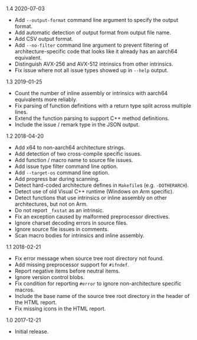 1.4 2020-07-03

  * Add `--output-format` command line argument to specify the output format.
  * Add automatic detection of output format from output file name.
  * Add CSV output format.
  * Add `--no-filter` command line argument to prevent filtering of
    architecture-specific code that looks like it already has an aarch64
    equivalent.
  * Distinguish AVX-256 and AVX-512 intrinsics from other intrinsics.
  * Fix issue where not all issue types showed up in `--help` output.

1.3 2019-01-25

  * Count the number of inline assembly or intrinsics with aarch64 equivalents
    more reliably.
  * Fix parsing of function definitions with a return type split across multiple
    lines.
  * Extend the function parsing to support C++ method definitions.
  * Include the issue / remark type in the JSON output.

1.2 2018-04-20

  * Add x64 to non-aarch64 architecture strings.
  * Add detection of two cross-compile specific issues.
  * Add function / macro name to source file issues.
  * Add issue type filter command line option.
  * Add `--target-os` command line option.
  * Add progress bar during scanning.
  * Detect hard-coded architecture defines in `Makefile`s (e.g. `-DOTHERARCH`).
  * Detect use of old Visual C++ runtime (Windows on Arm specific).
  * Detect functions that use intrinsics or inline assembly on other
    architectures, but not on Arm.
  * Do not report `_fxstat` as an intrinsic.
  * Fix an exception caused by malformed preprocessor directives.
  * Ignore charset decoding errors in source files.
  * Ignore source file issues in comments.
  * Scan macro bodies for intrinsics and inline assembly.

1.1 2018-02-21

  * Fix error message when source tree root directory not found.
  * Add missing preprocessor support for `#ifndef`.
  * Report negative items before neutral items.
  * Ignore version control blobs.
  * Fix condition for reporting `#error` to ignore non-architecture specific macros.
  * Include the base name of the source tree root directory in the header of the HTML report.
  * Fix missing icons in the HTML report.

1.0 2017-12-21

  * Initial release.
